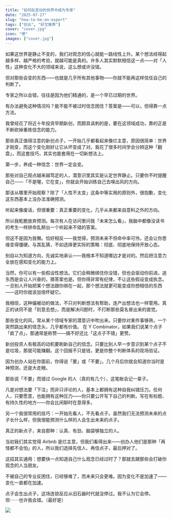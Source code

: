 ```yaml
---
title: "如何在变动的世界中成为专家"
date: "2025-07-27"
slug: "how-to-be-an-expert"
tags: ["创业", "好文推荐"]
cover: "cover.jpg"
icon: "😎"
images: ["cover.jpg"]
---
```

如果这世界是静止不变的，我们对观念的信心就能一路线性上升。某个想法经得起越多样、越严格的考验，就越可能是真的。许多人其实默默相信这一点——对「人性」这种变化不大的领域来说，这么想或许没错。



但对那些会变的东西——也就是几乎所有其他事物——你就不能再这样信任自己的判断了。



专家之所以会错，往往是因为他们精通的，是一个早已过期的世界。



有办法避免这种情况吗？能不能不被过时信念困住？答案是——可以，但得靠一点方法。



我曾经花了将近十年投资早期新创，而颇具讽刺的是，要在这领域成功，靠的正是不断砍掉重练信念的能力。



那些真正值得注意的新创点子，一开始几乎都看起来像烂主意，原因很简单：世界才刚变，而这个变化刚好让它从坏变成了对。我花了很多时间学会分辨这种「翻盘」，而这套技巧，其实也能套用在一切新想法上。



第一步，养成一种信念：世界一定会变。



那些对自己观点越来越笃定的人，潜意识里其实是认定世界静止。只要你不时提醒自己——「不是喔，它在变」，你就会开始训练自己去嗅出风的方向。



那该从哪里开始观察？除了「人性不太变」这条中等实用的原则外，很抱歉，变化这东西基本上没办法准确预测。



听起来像废话，但很重要：真正重要的变化，几乎从来都来自意料之外的方向。



所以我乾脆放弃预测。每次有人在访问里问我「未来怎么看」，我脑中都像没读书的考生一样拼命乱掰出一个听起来不错的答案。



但这不是因为我懒。恰好相反——我觉得，预测未来不但命中率可怜，还会让你思维变得僵硬。与其乱猜，不如选择更实际的策略：彻底、彻底地保持开放心态。



别自以为知道方向，先诚实地承认——我根本不知道哪边才是对的。然后把注意力全放在感知变化的能力上。



当然，你可以有一些假设性想法。它们会稍微绑住你没错，但也会驱动你前进。追东西是会让人兴奋的，猜答案也是。但你得非常有纪律，不让这些假设变成执念。
一旦别人开始把某个想法跟你绑在一起，那个想法就更可能变成你想相信的东西——这时你就该加倍怀疑它。



我相信，这种偏被动的做法，不只对判断想法有帮助，连产出想法也一样管用。真正的诀窍不是「刻意去想」，而是解决问题时，不打断那些莫名冒出来的直觉。



那些变化的风，常从某个领域专家的潜意识中吹出来。只要你对某件事够熟，一个突然跳出来的怪念头，几乎都有价值。
在 Y Combinator，如果我们说某个点子「疯了点」，那通常是称赞——搞不好还比「这点子不错」更赞。



新创投资人有极高的动机要刷新自己的信念。只要比别人早一步意识到某个点子不是垃圾，那就可能赚翻。这个回报不只是钱，更是你整个判断体系的现场验证。



因为创办人站在你面前，你得说「要」或「不要」，几个月后你就会知道你当时是神预测，还是大走眼。



那些说「不要」而错过 Google 的人（真的有几个），这笔帐会记一辈子。



凡是对想法要「下注」而非只评论的人，基本上都拥有这种自我纠错压力。任何人，只要愿意，也能拥有这种压力——你只要公开写下自己的判断。写在有标题、有持久性的地方——你会比闲聊时在意得多。



另一个我很常用的技巧：一开始先看人，不先看点子。虽然我们无法预测未来的点子长什么样，但我很能预测什么样的人会生出未来的点子。



真正的新点子，来自那种：认真、有劲、脑袋够独立的人。



当初我们其实觉得 Airbnb 是烂主意，但我们看得出来——创办人他们是那种「再怪都不会怕」的人，所以我们选择先信人、再信点子，最后押对了。



这招其实通用：想要快一点知道自己什么观念已经过时了？那就去跟那些会打破你观念的人当朋友。



不被自己的专业反困住，已经够难了，而未来只会更难。因为变化不是加速了——变化一直都在加速。



点子会生出点子，这场连锁反应从旧石器时代就没停过。我不认为它会停。
但⋯⋯也许我会错。（最好是）




![](https://prod-files-secure.s3.us-west-2.amazonaws.com/112d0858-5090-4d34-a606-b75eb8d65fd2/46476355-9cf3-4e99-9b7a-3531bc426380/1000202064.png?X-Amz-Algorithm=AWS4-HMAC-SHA256&X-Amz-Content-Sha256=UNSIGNED-PAYLOAD&X-Amz-Credential=ASIAZI2LB466YVP6PCGW%2F20250802%2Fus-west-2%2Fs3%2Faws4_request&X-Amz-Date=20250802T151329Z&X-Amz-Expires=3600&X-Amz-Security-Token=IQoJb3JpZ2luX2VjEN%2F%2F%2F%2F%2F%2F%2F%2F%2F%2F%2FwEaCXVzLXdlc3QtMiJHMEUCIQC%2BoEubWWHCK9THj76ZuRpBwYsHX%2Fv9pqWFAO1nuc3S%2BwIgPKjWO%2FisZMt12bFAlhyGrh6fcsQpdZTJ4X7vGC%2BF9zEq%2FwMIGBAAGgw2Mzc0MjMxODM4MDUiDOz1yEfPCV2G6gcGbCrcA1B1u20bSOUA%2BsAODFfjrXp8Xtplms7Nem04q4AReEtwCUS2mUXXKQCqAykoOZ9V1Jz6G22%2Bqm986vvlfG5b7LorXLums7muml9gMWdruhkA8dejLTBlhHRg4LdQaTdmpY5FS1gYDUgghxY26ivcN4FJF5CyFI8Ss26SdhdqbWQOVD1piU2PgpoJ7Ys3rOKiHdFf9mrLuunDtOn36PVUpg4Lk%2FKOr%2BJGHVSl%2FIDCCC8Jafx52FygNPYuRG6KzSab9IiomCCWjGBh1Za0l6rsqhYd84E%2FvXOyyzHskCtCtNGbKqA3vo79zt3xMoVy3cELtwg87OgMGXNdnHdY1qSJRgEXKl0YQluMCyzXgO600FCFaAM3eWhM%2Ftd%2FXyTnoLS6jNVhj98xlIOGZHaxtJQ%2FfBqSHQEcbhbcrCVWRWuj5Grb%2F41LO1273x2Fp8fKhyZ1CIvIzZgHihiYCZaetxuBA8ujDyZvGsu5tJdpLkDGVnOuHObAyST%2BgDJivmRX3CWKUjwMgMPDgc%2BxMryM4WIkC1yL6PnMsLzE57%2B%2FvR2d%2BqIMN2CHp7jYqvsAy%2FOurQxTvrwfOtX3d6UTYYvG7ZZbXXXMyw98gMLtkErbxAZ8lpl8b9%2Fu4eb10S3tIS7ZMPLFuMQGOqUBNbxnpoIWyb%2BI2l78mXN%2BOfCxl17ct2fgWIoVCa4daplU6ssabokuuI7UrzRQ0QJONty%2BP%2Fy58Lp%2BBJ57e6fnzTcFExHo2r0qwGmuHErzIM8naLPzlZQEXRBeRqMPnMOQyWOTLXD6QzkzK%2F1Vz76JDbhild%2FJZCNtoOhqZdmYRVQc9we2NWevdJre4MRH3oFEyz1erQ3UDAqgFSKuXJ24O0kHuTHf&X-Amz-Signature=6cd5ceeb0099680e588aff555fb1a20e14f4985fc5f9e3538d2675b829601188&X-Amz-SignedHeaders=host&x-amz-checksum-mode=ENABLED&x-id=GetObject)

